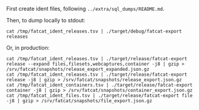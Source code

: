
First create ident files, following `../extra/sql_dumps/README.md`.

Then, to dump locally to stdout:

    cat /tmp/fatcat_ident_releases.tsv | ./target/debug/fatcat-export releases

Or, in production:

    cat /tmp/fatcat_ident_releases.tsv | ./target/release/fatcat-export release --expand files,filesets,webcaptures,container -j8 | gzip > /srv/fatcat/snapshots/release_export_expanded.json.gz
    cat /tmp/fatcat_ident_releases.tsv | ./target/release/fatcat-export release -j8 | gzip > /srv/fatcat/snapshots/release_export.json.gz
    cat /tmp/fatcat_ident_containers.tsv | ./target/release/fatcat-export container -j8 | gzip > /srv/fatcat/snapshots/container_export.json.gz
    cat /tmp/fatcat_ident_files.tsv | ./target/release/fatcat-export file -j8 | gzip > /srv/fatcat/snapshots/file_export.json.gz

